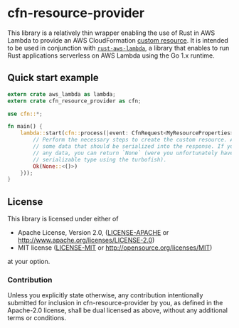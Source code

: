 # cfn-resource-provider

This library is a relatively thin wrapper enabling the use of Rust in AWS Lambda to provide an
AWS CloudFormation [custom resource]. It is intended to be used in conjunction with
[`rust-aws-lambda`][rust-aws-lambda], a library that enables to run Rust applications serverless
on AWS Lambda using the Go 1.x runtime.

[custom resource]: https://docs.aws.amazon.com/AWSCloudFormation/latest/UserGuide/template-custom-resources.html
[rust-aws-lambda]: https://github.com/srijs/rust-aws-lambda

## Quick start example

```rust
extern crate aws_lambda as lambda;
extern crate cfn_resource_provider as cfn;

use cfn::*;

fn main() {
    lambda::start(cfn::process(|event: CfnRequest<MyResourceProperties>| {
        // Perform the necessary steps to create the custom resource. Afterwards you can return
        // some data that should be serialized into the response. If you don't want to serialize
        // any data, you can return `None` (were you unfortunately have to specify the unknown
        // serializable type using the turbofish).
        Ok(None::<()>)
    }));
}
```

## License

This library is licensed under either of

* Apache License, Version 2.0, ([LICENSE-APACHE](LICENSE-APACHE) or
  http://www.apache.org/licenses/LICENSE-2.0)
* MIT license ([LICENSE-MIT](LICENSE-MIT) or http://opensource.org/licenses/MIT)

at your option.

### Contribution

Unless you explicitly state otherwise, any contribution intentionally submitted for inclusion in
cfn-resource-provider by you, as defined in the Apache-2.0 license, shall be dual licensed as
above, without any additional terms or conditions.
